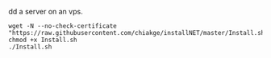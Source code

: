 dd a server on an vps. 
```shell script
wget -N --no-check-certificate "https://raw.githubusercontent.com/chiakge/installNET/master/Install.sh" 
chmod +x Install.sh 
./Install.sh
```